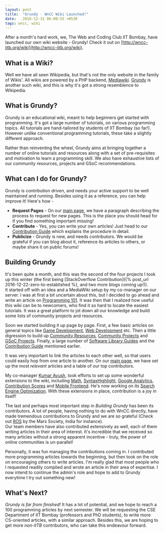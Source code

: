 ```yaml
---
layout: post
title:  "Grundy - WnCC Wiki Launched!"
date:   2016-12-31 06:00:55 +0530
tags: wncc, wiki
---
```


After a month's hard work, we, The Web and Coding Club IIT Bombay, have launched our own wiki website - Grundy! Check it out on [http://wncc-iitb.org/wiki](http://wncc-iitb.org/wiki).

## What is a Wiki?

Well we have all seen Wikipedia, but that's not the only website in the family of Wikis'. All wikis are powered by a PHP backend, [Mediawiki](https://www.mediawiki.org/wiki/MediaWiki). [Grundy](http://wncc-iitb.org/wiki) is another such wiki, and this is why it's got a strong resemblence to Wikipedia.

## What is Grundy?

Grundy is an educational wiki, meant to help beginners get started with programming. It's got a large number of tutorials, on various programming topics. All tutorials are hand-tailored by students of IIT Bombay (so far!). However unlike conventional programming tutorials, these take a slightly different approach.

Rather than reinventing the wheel, Grundy aims at bringing together a number of online tutorials and resources along with a set of pre-requisites and motivation to learn a programming skill. We also have exhaustive lists of our community resources, projects and GSoC recommendations.

## What can I do for Grundy?

Grundy is contribution driven, and needs your active support to be well maintained and running. Besides using it as a reference, you can help improve it! Here's how -

* **Request Pages** - On our [main page](http://wncc-iitb.org/wiki), we have a paragraph describing the process to request for new pages. This is the place you should head for if you find something important missing!
* **Contribute** - Yes, you can write your own articles! Just head to our [Contribution Guide](http://wncc-iitb.org/wiki/index.php/Contribution_Guide) which explains the procedure in detail.
* **Publicize** - Grundy is new, and needs contributors. We would be grateful if you can blog about it, reference its articles to others, or maybe share it on public forums!

## Building Grundy

It's been quite a month, and this was the second of the four projects I took up this winter (the first being [StackOverflow Contribution]({% post_url 2016-12-22-zero-to-established %}, and two more blogs coming up!)).  
It started off with an idea and a MediaWiki setup by my co-manager on our server. I was at first a bit uncertain about this, but I decided to go ahead and write an article on [Programming 101](http://wncc-iitb.org/wiki/index.php/Programming_101). It was then that I realized how useful this wiki can be to newcomers, who find it so hard to locate the easiest tutorials. It was a great platform to jot down all our knowledge and build some lists of community projects and resources.

Soon we started building it up page by page. First, a few basic articles on general topics like [Game Development](http://wncc-iitb.org/wiki/index.php/Game_Development), [Web Development](http://wncc-iitb.org/wiki/index.php/Web_Development) etc. Then a little digression to build up [Community Resources](http://wncc-iitb.org/wiki/index.php/Community_Resources), [Community Projects](http://wncc-iitb.org/wiki/index.php/Community_Projects) and [GSoC Projects](http://wncc-iitb.org/wiki/index.php/GSoC_Projects). Finally, a large number of [Software Library Guides](http://wncc-iitb.org/wiki/index.php/Software_Library_Guides) and the [Contribution Guide](http://wncc-iitb.org/wiki/index.php/Contribution_Guide) mentioned earlier.

It was very important to link the articles to each other well, so that users could easily hop from one article to another. On our [main page](http://wncc-iitb.org/wiki), we have set up the most *relevant* articles and a table of our top contributors.

My co-manager [Kumar Ayush](https://github.com/cheekujodhpur/), took efforts to set up some wonderful extensions to the wiki, including [Math](https://www.mediawiki.org/wiki/Extension:Math), [SyntaxHighlight](https://www.mediawiki.org/wiki/Extension:SyntaxHighlight), [Google Analytics](https://www.mediawiki.org/wiki/Extension:Google_Analytics_Integration), [Contribution Scores](https://www.mediawiki.org/wiki/Extension:Contribution_Scores) and [Mobile Frontend](https://www.mediawiki.org/wiki/Extension:MobileFrontend). He's now working on its [Search Engine Optimization](https://www.mediawiki.org/wiki/Category:Search_engine_optimization_extensions). With these extensions in place, contribution is a joy in itself!

The last and perhaps most important step in *Building Grundy* has been its contributors. A lot of people, having nothing to do with WnCC directly, have made tremendous contributions to Grundy and we are so grateful (Check out [ROS](http://wncc-iitb.org/wiki/index.php/ROS) by the Mars Society, India for instance).  
Our team members have also contributed extensively as well, each of them writing articles in their area of interest. It's incredible that we received so many articles without a strong apparent incentive - truly, the power of online communities is un-parallel!

Personally, it was fun managing the contributions coming in. I contributed more programming articles towards the beginning, but then took on the role on encouraging others to write articles. I'm really glad that most people who I requested readily complied and wrote an article in their area of expertise. I now intend to continue the admin's role and hope to add to Grundy everytime I try out something new!

## What's Next?

*Grundy is far from finished!* It has a lot of potential, and we hope to reach a 100 programming articles by next semester. We will be requesting the CSE Department of IIT Bombay (professors and PhD students), to write more CS-oriented articles, with a similar approach. Besides this, we are hoping to get more *non-IITB* contributors, who can take this endeavour forward.